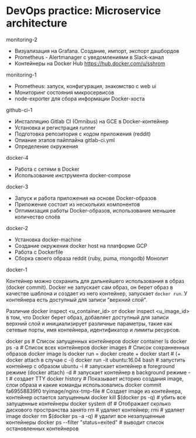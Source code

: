 # DevOps practice: Microservice architecture

monitoring-2

- Визуализация на Grafana. Создание, импорт, экспорт дашбордов
- Prometheus - Alertmanager c уведомлениями в Slack-канал
- Контейнеры на Docker Hub https://hub.docker.com/u/sshrom

monitoring-1

- Prometheus: запуск, конфигурация, знакомство с web ui
- Мониторинг состояния микросервисов
- node-exporter для сбора информации Docker-хоста

github-ci-1

- Инсталляцию Gitlab CI (Omnibus) на GCE в Docker-контейнер
- Установка и регистрация runner
- Подготовка репозитория с кодом приложения (reddit)
- Опиание этапов пайплайна gitlab-ci.yml
- Определение окружения


docker-4

- Работа с сетями в Docker
- Использование инструмента docker-compose


docker-3

- Запуск и работа приложения на основе Docker-образов
- Приложение состоит из нескольких компонентов
- Оптимизация работы Docker-образов, использование меньшее количество слоёв 


docker-2

- Установка docker-machine 
- Создание окружения docker host на платформе GCP
- Работа с Dockerfile
- Сборка своего образа reddit (ruby, puma, mongodb) Монолит 


docker-1

Контейнер можно сохранить для дальнейшего использования в образ (docker commit).
Docker не запускает сам образ, он берет образ в качестве шаблона и создает из него контейнер, запускает `docker run`.
У контейнера есть доступный для записи "верхний слой".

Различие docker inspect <u_container_id> от docker inspect <u_image_id> в том, что
Docker берет образ, добавляет доступный для записи верхний слой и инициализирует различные параметры, такие как
сетевые порты, имя контейнера, идентификатор и лимиты ресурсов.

docker ps # Список запущенных контейнеров
docker container ls
docker ps -a # Список всех контейнеров
docker images # Список сохранненных образов
docker image ls
docker run = docker create + docker start # (+ docker attach в случае с -i)
docker run -it ubuntu:16.04 bash # запустить контейнер с образом ubuntu
-i # запускает контейнер в foreground режиме (docker attach)
-d # запускает контейнер в background режиме
-t # создает TTY
docker history # Показывает историю создания image, слои образа и какие команды использовались
docker commit fa69558839f0 tryimage/nginx-tmp-file # Создает image из контейнера, контейнер остается запущенным
docker kill $(docker ps -q) # убить все запущенные контейнеры
docker system df # Отображает сколько дискового пространства занято
rm # удаляет контейнер; rmi # удаляет image
docker rm $(docker ps -a -q) # удалит все незапущенные контейнеры
docker ps --filter "status=exited" # выводит список остановленных контейнеров

